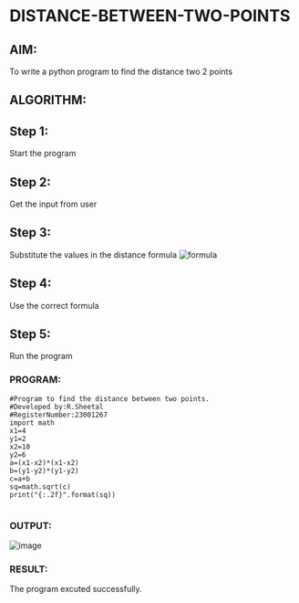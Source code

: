 # DISTANCE-BETWEEN-TWO-POINTS
## AIM:
To write a python program to find the distance two 2 points
## ALGORITHM:
## Step 1:
Start the program
## Step 2:
Get the input from user
## Step 3:
Substitute the values in the distance formula ![formula](/formula.JPG)
## Step 4:
Use the correct formula
## Step 5:
Run the program
 

### PROGRAM:
~~~
#Program to find the distance between two points.
#Developed by:R.Sheetal
#RegisterNumber:23001267
import math
x1=4
y1=2
x2=10
y2=6
a=(x1-x2)*(x1-x2)
b=(y1-y2)*(y1-y2)
c=a+b
sq=math.sqrt(c)
print("{:.2f}".format(sq))
  

~~~
### OUTPUT:
![image](https://github.com/Sheetalshee/DISTANCE-BETWEEN-TWO-POINTS/assets/144979107/a40cafbd-7df1-4813-9b0f-8baf79214631)





### RESULT:
The program excuted successfully.
